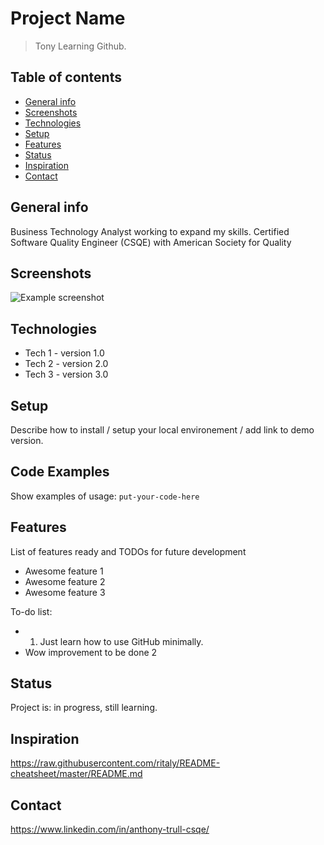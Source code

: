 # Project Name
> Tony Learning Github.  


## Table of contents
* [General info](#general-info)
* [Screenshots](#screenshots)
* [Technologies](#technologies)
* [Setup](#setup)
* [Features](#features)
* [Status](#status)
* [Inspiration](#inspiration)
* [Contact](#contact)

## General info
Business Technology Analyst working to expand my skills.
Certified Software Quality Engineer (CSQE) with American Society for Quality

## Screenshots
![Example screenshot](./img/screenshot.png)

## Technologies
* Tech 1 - version 1.0
* Tech 2 - version 2.0
* Tech 3 - version 3.0

## Setup
Describe how to install / setup your local environement / add link to demo version.

## Code Examples
Show examples of usage:
`put-your-code-here`

## Features
List of features ready and TODOs for future development
* Awesome feature 1
* Awesome feature 2
* Awesome feature 3

To-do list:
* 1. Just learn how to use GitHub minimally.
* Wow improvement to be done 2

## Status
Project is: in progress, still learning.

## Inspiration
https://raw.githubusercontent.com/ritaly/README-cheatsheet/master/README.md

## Contact
https://www.linkedin.com/in/anthony-trull-csqe/

